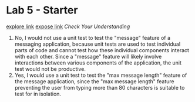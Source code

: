 # Lab 5 - Starter
[explore link](https://katieki.github.io/sp24-cse110-lab5/explore.html)
[expose link](https://katieki.github.io/sp24-cse110-lab5/expose.html)
*Check Your Understanding*
1. No, I would not use a unit test to test the "message" feature of a messaging application, because unit tests are used to test individual parts of code and cannot test how these individual components interact with each other. Since a "message" feature will likely involve interactions between various components of the application, the unit test would not be productive.
2. Yes, I would use a unit test to test the "max message length" feature of the message application, since the "max message length" feature preventing the user from typing more than 80 characters is suitable to test for in isolation.
